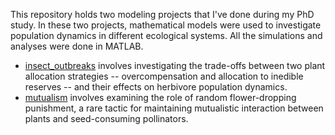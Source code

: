 This repository holds two modeling projects that I've done during my PhD study. In these two projects, mathematical models were used to investigate population dynamics in different ecological systems. All the simulations and analyses were done in MATLAB. 
- [insect_outbreaks](https://github.com/fang-ji/modeling_projects/tree/main/insect_outbreaks) involves investigating the trade-offs between two plant allocation strategies -- overcompensation and allocation to inedible reserves -- and their effects on herbivore population dynamics.
- [mutualism](https://github.com/fang-ji/modeling_projects/tree/main/mutualism) involves examining the role of random flower-dropping punishment, a rare tactic for maintaining mutualistic interaction between plants and seed-consuming pollinators. 
